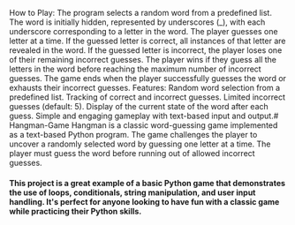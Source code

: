 How to Play:
The program selects a random word from a predefined list.
The word is initially hidden, represented by underscores (_), with each underscore corresponding to a letter in the word.
The player guesses one letter at a time.
If the guessed letter is correct, all instances of that letter are revealed in the word.
If the guessed letter is incorrect, the player loses one of their remaining incorrect guesses.
The player wins if they guess all the letters in the word before reaching the maximum number of incorrect guesses.
The game ends when the player successfully guesses the word or exhausts their incorrect guesses.
Features:
Random word selection from a predefined list.
Tracking of correct and incorrect guesses.
Limited incorrect guesses (default: 5).
Display of the current state of the word after each guess.
Simple and engaging gameplay with text-based input and output.# Hangman-Game
Hangman is a classic word-guessing game implemented as a text-based Python program. The game challenges the player to uncover a randomly selected word by guessing one letter at a time. The player must guess the word before running out of allowed incorrect guesses.

#### This project is a great example of a basic Python game that demonstrates the use of loops, conditionals, string manipulation, and user input handling. It's perfect for anyone looking to have fun with a classic game while practicing their Python skills.
